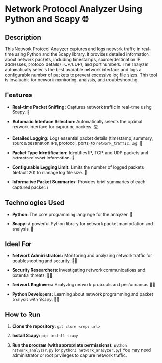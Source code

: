 # Network Protocol Analyzer Using Python and Scapy 🌐

## Description

This Network Protocol Analyzer captures and logs network traffic in real-time using Python and the Scapy library.  It provides detailed information about network packets, including timestamps, source/destination IP addresses, protocol details (TCP/UDP), and port numbers.  The analyzer automatically selects the best available network interface and logs a configurable number of packets to prevent excessive log file sizes.  This tool is invaluable for network monitoring, analysis, and troubleshooting.

## Features

* **Real-time Packet Sniffing:** Captures network traffic in real-time using Scapy. 📡

* **Automatic Interface Selection:**  Automatically selects the optimal network interface for capturing packets. 💻

* **Detailed Logging:** Logs essential packet details (timestamp, summary, source/destination IPs, protocol, ports) to `network_traffic.log`. 📝

* **Packet Type Identification:** Identifies IP, TCP, and UDP packets and extracts relevant information.  🔎

* **Configurable Logging Limit:** Limits the number of logged packets (default 20) to manage log file size. 🔢

* **Informative Packet Summaries:**  Provides brief summaries of each captured packet. ℹ️

## Technologies Used

* **Python:** The core programming language for the analyzer. 🐍

* **Scapy:** A powerful Python library for network packet manipulation and analysis. 📡

## Ideal For

* **Network Administrators:** Monitoring and analyzing network traffic for troubleshooting and security. 🧑‍💻

* **Security Researchers:**  Investigating network communications and potential threats. 🕵️‍♀️

* **Network Engineers:**  Analyzing network protocols and performance. 👨‍💼

* **Python Developers:** Learning about network programming and packet analysis with Scapy. 🧑‍🎓

## How to Run

1. **Clone the repository:** `git clone <repo url>`

2. **Install Scapy:** `pip install scapy`

3. **Run the program (with appropriate permissions):** `python network_analyzer.py` (or `python3 network_analyzer.py`)  You may need administrator or root privileges to capture network traffic.
